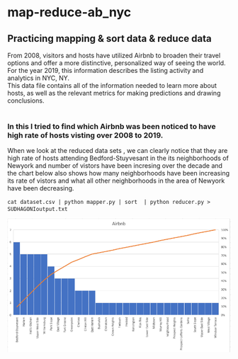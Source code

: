 # map-reduce-ab_nyc
## Practicing mapping & sort data & reduce data

From 2008, visitors and hosts have utilized Airbnb to broaden their travel options and offer a more distinctive, personalized way of seeing the world. For the year 2019, this information describes the listing activity and analytics in NYC, NY. <br>
This data file contains all of the information needed to learn more about hosts, as well as the relevant metrics for making predictions and drawing conclusions. <br>
<br>
###  In this I tried to find which Airbnb was been noticed to have high rate of hosts visting over 2008 to 2019. <br>
 
 When we look at the reduced data sets , we can clearly notice that they are high rate of hosts attending Bedford-Stuyvesant in the its neighborhoods of Newyork and number of vistors have been incresing over the decade and the chart below also shows how many neighborhoods have been increasing its rate of vistors and what all other neighborhoods in the area of Newyork have been decreasing.
 
 
```
cat dataset.csv | python mapper.py | sort  | python reducer.py > SUDHAGONIoutput.txt
```
 
 ![Image](/image/Capture.PNG)
